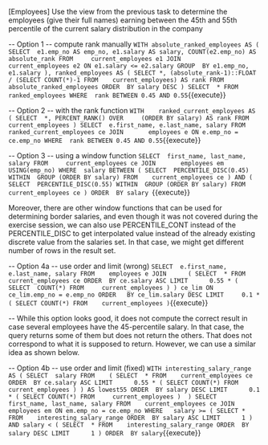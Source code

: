 [Employees] Use the view from the previous task to determine the employees (give their full names) earning between the 45th and 55th percentile of the current salary distribution in the company

-- Option 1 -- compute rank manually
``
WITH absolute_ranked_employees AS (
SELECT	e1.emp_no AS emp_no, e1.salary AS salary, COUNT(e2.emp_no) AS absolute_rank
FROM     current_employees e1
JOIN       current_employees e2 ON e1.salary <= e2.salary
GROUP  BY e1.emp_no, e1.salary
),
       ranked_employees AS (
SELECT *, (absolute_rank-1)::FLOAT / (SELECT COUNT(*)-1 FROM	current_employees) AS rank
FROM    absolute_ranked_employees
ORDER  BY salary DESC
)
SELECT	* FROM	ranked_employees
WHERE  rank BETWEEN 0.45 AND 0.55
``{{execute}}



-- Option 2 -- with the rank function
``
WITH	ranked_current_employees AS (
SELECT	*, PERCENT_RANK()
OVER     (ORDER BY salary) AS rank
FROM     current_employees
)
SELECT	e.first_name, e.last_name, salary
FROM     ranked_current_employees ce
JOIN       employees e ON e.emp_no = ce.emp_no
WHERE  rank BETWEEN 0.45 AND 0.55
``{{execute}}


-- Option 3 -- using a window function
``
SELECT	first_name, last_name, salary
FROM     current_employees ce
JOIN       employees em USING(emp_no)
WHERE  salary BETWEEN (
SELECT	PERCENTILE_DISC(0.45)
WITHIN  GROUP (ORDER BY salary)
FROM    current_employees ce
) AND (
SELECT	PERCENTILE_DISC(0.55)
WITHIN  GROUP (ORDER BY salary)
FROM     current_employees ce
)
ORDER  BY salary 
``{{execute}}


Moreover, there are other window functions that can be used for determining border salaries, and even though it was not covered during the exercise session, we can also use PERCENTILE_CONT instead of the PERCENTILE_DISC to get interpolated value instead of the already existing discrete value from the salaries set. In that case, we might get different number of rows in the result set.
 

-- Option 4a -- use order and limit (wrong)
``
SELECT	e.first_name, e.last_name, salary
FROM    employees e
JOIN      (
SELECT	*
FROM    current_employees ce
ORDER  BY ce.salary ASC
LIMIT      0.55 * (
SELECT	COUNT(*)
FROM     current_employees
)
) ce_lim ON ce_lim.emp_no = e.emp_no
ORDER	BY ce_lim.salary DESC
LIMIT     0.1 * (
SELECT COUNT(*)
FROM    current_employees
)
``{{execute}}

-- While this option looks good, it does not compute the correct result in case several employees have the 45-percentile salary. In that case, the query returns some of them but does not return the others. That does not correspond to what it is supposed to return. However, we can use a similar idea as shown below.


-- Option 4b -- use order and limit (fixed)
``
WITH interesting_salary_range AS (
SELECT	salary
FROM    (
SELECT	*
FROM    current_employees ce
ORDER  BY ce.salary ASC
LIMIT      0.55 * (
SELECT COUNT(*)
FROM     current_employees
)
) AS lowest55
ORDER  BY salary DESC
LIMIT      0.1 * (
SELECT COUNT(*)
FROM     current_employees
) 
)
SELECT	first_name, last_name, salary
FROM    current_employees ce
JOIN      employees em ON em.emp_no = ce.emp_no
WHERE	salary >= (
SELECT *
FROM    interesting_salary_range
ORDER  BY salary ASC
LIMIT      1
)
       AND salary < (
SELECT	*
FROM    interesting_salary_range
ORDER  BY salary DESC
LIMIT      1
)
ORDER  BY salary
``{{execute}}
